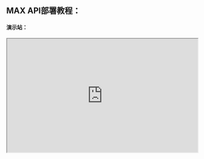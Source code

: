 ## MAX API部署教程：

#### 演示站：

<div style="position: relative; padding: 30% 45%;">
<iframe style="position: absolute; width: 100%; height: 100%; left: 0; top: 0;" src="https://maxapi.aiearth.dev" frameborder="1" scrolling="yes" width="320" height="240"</iframe>
</div>

```
docker镜像地址：registry.cn-hangzhou.aliyuncs.com/pochacco/max-api:latest
```

部署方式：仅支持采用docker-compose.yml文件进行部署

系统免费授权：加入QQ群，联系运营管理员免费获取授权码！

docker-compose.yml文件代码：

```
version: '3.4'

services:
  max-api1:
    image: pochacco/max-api:latest
    container_name: Max-API
    restart: always
    command: --log-dir /app/logs
    ports:
      - "3000:3000"
    volumes:
      - ./data:/data
      - ./logs:/app/logs
    environment:
      - SQL_DSN=root:123456@tcp(host.docker.internal:3306)/max-api  # 修改此行，或注释掉以使用 SQLite 作为数据库
      - REDIS_CONN_STRING=redis://redis:6379
      - SESSION_SECRET=max-api  #请修改为随机字符
      - TZ=Asia/Shanghai
      - SYNC_FREQUENCY=60
      - MEMORY_CACHE_ENABLED=true
      - SQL_MAX_IDLE_CONNS=1000
      - SQL_MAX_OPEN_CONNS=8000
      - SQL_CONN_MAX_LIFETIME=60
      - CHANNEL_UPDATE_FREQUENCY=60
      - CHANNEL_TEST_FREQUENCY=60
      - BATCH_UPDATE_ENABLED=true
      - BATCH_UPDATE_INTERVAL=60
      - GLOBAL_API_RATE_LIMIT=200000
      - GLOBAL_WEB_RATE_LIMIT=200000
      - RELAY_TIMEOUT=1000
      - AUTH_CODE=授权码
    depends_on:
      - redis

  redis:
    image: redis:latest
    container_name: redis
    restart: always
    volumes:
      - ./redis-data:/data
  watchtower:
    image: containrrr/watchtower
    container_name: watchtower
    restart: always
    environment:
      - WATCHTOWER_CLEANUP=true
      - WATCHTOWER_POLL_INTERVAL=43200  # 12小时（43200秒）
    volumes:
      - /var/run/docker.sock:/var/run/docker.sock
```

部署教程：

新建docker-compose.yml文件将docker-compose.yml文件代码粘贴进去保存

系统免费授权：加入QQ群，联系运营管理员免费获取授权码！

修改数据库信息，并填入授权码

启动项目：在docker-compose.yml文件目录，打开终端输入：docker-compose up -d 即可启动项目

注意：由于增加ip限制功能和速率限制功能需要使用redis
